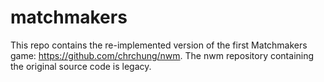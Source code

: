 # matchmakers

This repo contains the re-implemented version of the first Matchmakers game: https://github.com/chrchung/nwm. The nwm repository containing the original source code is legacy. 

